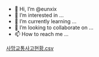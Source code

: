 - 👋 Hi, I’m @eunxix
- 👀 I’m interested in ...
- 🌱 I’m currently learning ...
- 💞️ I’m looking to collaborate on ...
- 📫 How to reach me ...

<!---
eunxix/eunxix is a ✨ special ✨ repository because its `README.md` (this file) appears on your GitHub profile.
You can click the Preview link to take a look at your changes.
--->
[사망교통사고현황.csv](https://github.com/eunxix/eunxix/files/9935362/default.csv)
